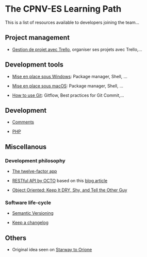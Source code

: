 # The CPNV-ES Learning Path

This is a list of resources available to developers joining the team... 

## Project management
  * [Gestion de projet avec Trello](trello.md), organiser ses projets avec Trello,...

## Development tools

  * [Mise en place sous Windows](devbox-windows.md): Package manager, Shell, ...
  * [Mise en place sous macOS](devbox-macos.md): Package manager, Shell, ...

  * [How to use Git](git.md): Gitflow, Best practices for Git Commit,...

## Development

  * [Comments](comments.md)

  * [PHP](php.md)


## Miscellanous

### Development philosophy

  * [The twelve-factor app](https://12factor.net)

  * [RESTful API by OCTO](https://blog.octo.com/wp-content/uploads/2014/12/OCTO-Refcard_API_Design_EN_3.0.pdf) based on this [blog article](https://blog.octo.com/designer-une-api-rest/)

  * [Object Oriented: Keep It DRY, Shy, and Tell the Other Guy](https://media.pragprog.com/articles/may_04_oo1.pdf)

### Software life-cycle

  * [Semantic Versioning](https://semver.org)

  * [Keep a changelog](http://keepachangelog.com)
  
## Others

  * Original idea seen on [Starway to Orione](https://github.com/xpeppers/starway-to-orione) 